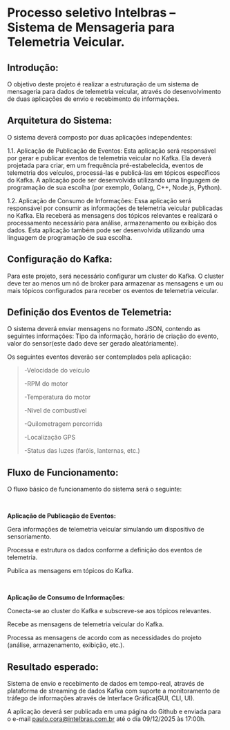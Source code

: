 <h1>Processo seletivo Intelbras – Sistema de Mensageria para Telemetria Veicular.</h1> 

<h2>Introdução:</h2> O objetivo deste projeto é realizar a estruturação de um sistema de mensageria para dados de telemetria veicular, através do desenvolvimento de duas aplicações de envio e recebimento de informações. 

 

<h2>Arquitetura do Sistema:</h2> O sistema deverá composto por duas aplicações independentes: 
 

1.1. Aplicação de Publicação de Eventos: Esta aplicação será responsável por gerar e publicar eventos de telemetria veicular no Kafka. Ela deverá projetada para criar, em um frequência pré-estabelecida, eventos de telemetria dos veículos, processá-las e publicá-las em tópicos específicos do Kafka. A aplicação pode ser desenvolvida utilizando uma linguagem de programação de sua escolha (por exemplo, Golang, C++, Node.js, Python). 
 

1.2. Aplicação de Consumo de Informações: Essa aplicação será responsável por consumir as informações de telemetria veicular publicadas no Kafka. Ela receberá as mensagens dos tópicos relevantes e realizará o processamento necessário para análise, armazenamento ou exibição dos dados. Esta aplicação também pode ser desenvolvida utilizando uma linguagem de programação de sua escolha. 
 

<h2>Configuração do Kafka:</h2> Para este projeto, será necessário configurar um cluster do Kafka. O cluster deve ter ao menos um nó de broker para armazenar as mensagens e um ou mais tópicos configurados para receber os eventos de telemetria veicular. 
 

<h2>Definição dos Eventos de Telemetria: </h2> O sistema deverá enviar mensagens no formato JSON, contendo as seguintes informações: Tipo da informação, horário de criação do evento, valor do sensor(este dado deve ser gerado aleatóriamente). 
 
Os seguintes eventos deverão ser contemplados pela aplicação: 
 
> -Velocidade do veículo 
> 
> -RPM do motor 
> 
> -Temperatura do motor 
> 
> -Nível de combustível  
> 
> -Quilometragem percorrida 
> 
> -Localização GPS 
> 
> -Status das luzes (faróis, lanternas, etc.) 
 
<h2> Fluxo de Funcionamento:</h2>

O fluxo básico de funcionamento do sistema será o seguinte: 

<br/>

<b>Aplicação de Publicação de Eventos: </b>

Gera informações de telemetria veicular simulando um dispositivo de sensoriamento. 

Processa e estrutura os dados conforme a definição dos eventos de telemetria. 

Publica as mensagens em tópicos do Kafka. 

<br/>

 
<b> Aplicação de Consumo de Informações: </b>

Conecta-se ao cluster do Kafka e subscreve-se aos tópicos relevantes. 

Recebe as mensagens de telemetria veicular do Kafka. 

Processa as mensagens de acordo com as necessidades do projeto (análise, armazenamento, exibição, etc.). 


<h2>Resultado esperado: </h2>Sistema de envio e recebimento de dados em tempo-real, através de plataforma de streaming de dados Kafka com suporte a monitoramento de tráfego de informações através de Interface Gráfica(GUI, CLI, UI). 

 
A aplicação deverá ser publicada em uma página do Github e enviada para o e-mail paulo.cora@intelbras.com.br até o dia 09/12/2025 às 17:00h. 
